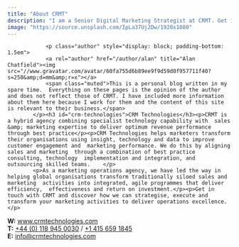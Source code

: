 ```yaml
---
title: "About CRMT"
description: "I am a Senior Digital Marketing Strategist at CRMT. Get in touch with them if you want further advice or support with the marketing topics discussed on these pages."
image: "https://source.unsplash.com/IpLa37Uj2Dw/1920x1080"
---
```


                <p class="author" style="display: block; padding-bottom: 1.5em">
                <a rel="author" href="/author/alan" title="Alan Chatfield"><img src="//www.gravatar.com/avatar/60fa755d6b89ee9f9d59d0f957711f40?s=250&amp;d=mm&amp;r=x"></a>
                <span class="muted">This is a personal blog written in my spare time.  Everything on these pages is the opinion of the author and does not reflect those of CRMT. I have included more information about them here because I work for them and the content of this site is relevant to their business.</span>
            </p><h3 id="crm-technologies">CRM Technologies</h3><p>CRMT is a hybrid agency combining specialist technology capability with  sales &amp; marketing expertise to deliver optimum revenue performance through best practice</p><p>CRM Technologies helps marketers transform their organisations using insight, technology and data to improve customer engagement and  marketing performance. We do this by aligning sales and marketing  through a combination of best practice consulting, technology  implementation and integration, and outsourcing skilled teams.    </p>
            <p>As a marketing operations agency, we have led the way in helping global organisations transform traditionally siloed sales and marketing  activities into integrated, agile programmes that deliver efficiency,  effectiveness and return on investment.</p><p>Get in touch with CRMT and discover how we can strategise, execute and  transform your marketing activities to deliver operations excellence.</p>
<p class="author" style="display: block; padding-bottom: 1.5em"><strong>W:</strong> <span class="muted"><a href="https://www.crmtechnologies.com/">www.crmtechnologies.com</a></span><br><strong>T:</strong> <span class="muted"><a href="tel:441189450030">+44 (0) 118 945 0030</a></span> / <span class="muted"><a href="tel:14156591845">+1 415 659 1845</a></span><br><strong>E:</strong> <span class="muted"><a href="mailto:info@crmtechnologies.com">info@crmtechnologies.com</a></span></p>   

